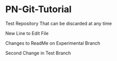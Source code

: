 # PN-Git-Tutorial
Test Repository That can be discarded at any time

New Line to Edit File

Changes to ReadMe on Experimental Branch

Second Change in Test Branch

